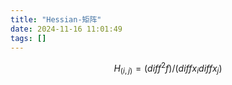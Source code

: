 ```yaml
---
title: "Hessian-矩阵"
date: 2024-11-16 11:01:49
tags: []
---
```

$$H_(i, j) = (diff^2 f) / (diff x_i diff x_j)$$
